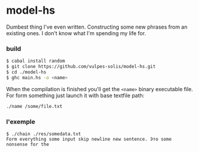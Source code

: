 # model-hs
Dumbest thing I've even written. Constructing some new phrases from an existing ones. I don't know what I'm spending my life for.

### build
```bash
$ cabal install random
$ git clone https://github.com/vulpes-solis/model-hs.git
$ cd ./model-hs
$ ghc main.hs -o <name>
```
When the compilation is finished you'll get the `<name>` binary executable file. For form something just launch it with base textfile path:
```bash 
./name /some/file.txt
```

### l'exemple
```
$ ./chain ./res/somedata.txt
Form everything some input skip newline new sentence. Это some nonsense for the
```
